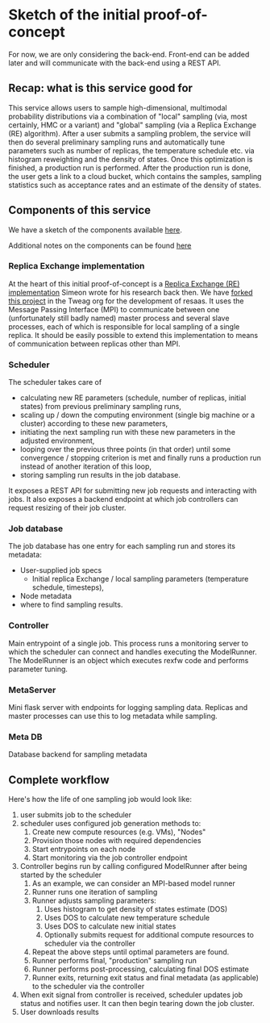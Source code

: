 # Sketch of the initial proof-of-concept

For now, we are only considering the back-end. Front-end can be added later and will communicate with the back-end using a REST API.

## Recap: what is this service good for
This service allows users to sample high-dimensional, multimodal probability distributions via a combination of "local" sampling (via, most certainly, HMC or a variant) and "global" sampling (via a Replica Exchange (RE) algorithm).
After a user submits a sampling problem, the service will then do several preliminary sampling runs and automatically tune parameters such as number of replicas, the temperature schedule etc. via histogram reweighting and the density of states.
Once this optimization is finished, a production run is performed.
After the production run is done, the user gets a link to a cloud bucket, which contains the samples, sampling statistics such as acceptance rates and an estimate of the density of states. 

## Components of this service
We have a sketch of the components available [here](https://docs.google.com/drawings/d/1dfO6ECrAy6SGIzeKcRk97zWtKm6InBXZsy-d6BQyiXU).

Additional notes on the components can be found [here](https://docs.google.com/document/d/1NrI1zmHi2Lh3E7vqYvLhgEH4VZ3FSJzg9Z-62myycsU/edit?ts=5ff59174#)

### Replica Exchange implementation
At the heart of this initial proof-of-concept is a [Replica Exchange (RE) implementation](https://github.com/simeoncarstens/rexfw/tree/py3) Simeon wrote for his research back then. We have [forked this project](https://github.com/tweag/rexfw) in the Tweag org for the development of resaas.
It uses the Message Passing Interface (MPI) to communicate between one (unfortunately still badly named) master process and several slave processes, each of which is responsible for local sampling of a single replica.
It should be easily possible to extend this implementation to means of communication between replicas other than MPI.

### Scheduler
The scheduler takes care of
- calculating new RE parameters (schedule, number of replicas, initial states) from previous preliminary sampling runs,
- scaling up / down the computing environment (single big machine or a cluster) according to these new parameters,
- initiating the next sampling run with these new parameters in the adjusted environment,
- looping over the previous three points (in that order) until some convergence / stopping criterion is met and finally runs a production run instead of another iteration of this loop,
- storing sampling run results in the job database.

It exposes a REST API for submitting new job requests and interacting with jobs. It also exposes a backend endpoint at which job controllers can request
resizing of their job cluster.

### Job database
The job database has one entry for each sampling run and stores its metadata:
- User-supplied job specs
  - Initial replica Exchange / local sampling parameters (temperature schedule, timesteps),
- Node metadata
- where to find sampling results.

### Controller
Main entrypoint of a single job. This process runs a monitoring server to which the scheduler can connect and handles executing the ModelRunner. The ModelRunner is an object which executes rexfw code and performs parameter tuning. 

### MetaServer
Mini flask server with endpoints for logging sampling data. Replicas and master processes can use this to log metadata while sampling.

### Meta DB
Database backend for sampling metadata


## Complete workflow
Here's how the life of one sampling job would look like:
1. user submits job to the scheduler
1. scheduler uses configured job generation methods to:
   1. Create new compute resources (e.g. VMs), "Nodes"
   1. Provision those nodes with required dependencies
   1. Start entrypoints on each node
   1. Start monitoring via the job controller endpoint
1. Controller begins run by calling configured ModelRunner after being started by the scheduler
   1. As an example, we can consider an MPI-based model runner
   1. Runner runs one iteration of sampling
   1. Runner adjusts sampling parameters:
      1. Uses histogram to get density of states estimate (DOS)
      1. Uses DOS to calculate new temperature schedule
      1. Uses DOS to calculate new initial states
      1. Optionally submits request for additional compute resources to scheduler via the controller
   1. Repeat the above steps until optimal parameters are found.
   1. Runner performs final, "production" sampling run
   1. Runner performs post-processing, calculating final DOS estimate
   1. Runner exits, returning exit status and final metadata (as applicable) to the scheduler via the controller
1. When exit signal from controller is received, scheduler updates job status and notifies user. It can then begin tearing down the job cluster.
1. User downloads results
